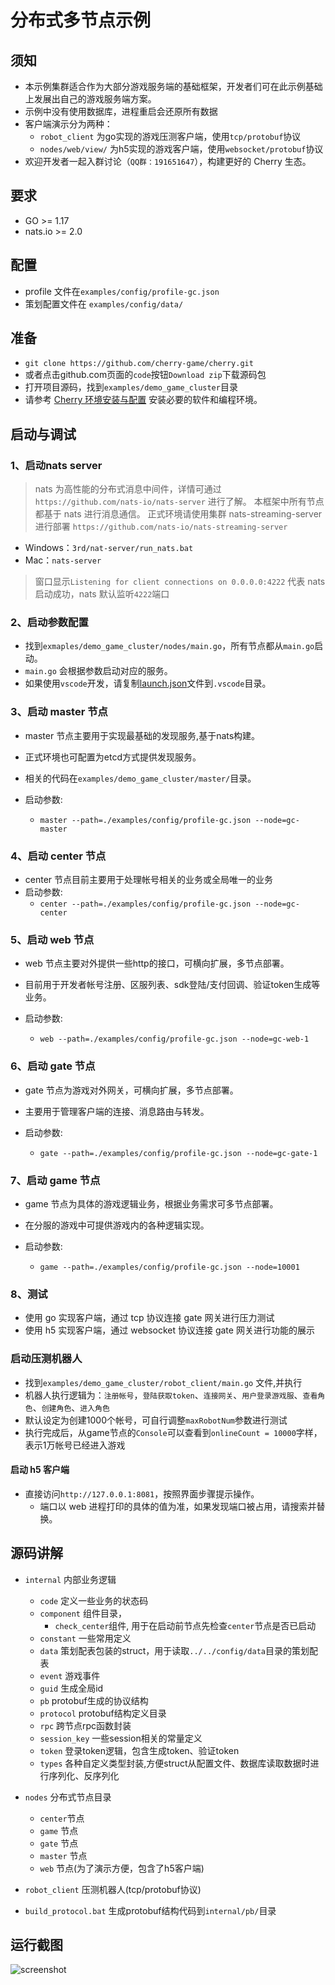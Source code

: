 # 分布式多节点示例

## 须知

- 本示例集群适合作为大部分游戏服务端的基础框架，开发者们可在此示例基础上发展出自己的游戏服务端方案。
- 示例中没有使用数据库，进程重启会还原所有数据
- 客户端演示分为两种：
  - `robot_client` 为go实现的游戏压测客户端，使用`tcp/protobuf`协议
  - `nodes/web/view/` 为h5实现的游戏客户端，使用`websocket/protobuf`协议
- 欢迎开发者一起入群讨论（`QQ群：191651647`），构建更好的 Cherry 生态。

## 要求

- GO >= 1.17
- nats.io >= 2.0

## 配置

- profile 文件在`examples/config/profile-gc.json`
- 策划配置文件在 `examples/config/data/`

## 准备

- `git clone https://github.com/cherry-game/cherry.git`
- 或者点击github.com页面的`code`按钮`Download zip`下载源码包
- 打开项目源码，找到`examples/demo_game_cluster`目录
- 请参考 [Cherry 环境安装与配置](../../_docs/env-setup.md) 安装必要的软件和编程环境。

## 启动与调试

### 1、启动nats server

> nats 为高性能的分布式消息中间件，详情可通过`https://github.com/nats-io/nats-server` 进行了解。
> 本框架中所有节点都基于 nats 进行消息通信。
> 正式环境请使用集群 nats-streaming-server 进行部署 `https://github.com/nats-io/nats-streaming-server`

- Windows：`3rd/nat-server/run_nats.bat`
- Mac：`nats-server`
  
> 窗口显示`Listening for client connections on 0.0.0.0:4222` 代表 nats 启动成功，nats 默认监听`4222`端口

### 2、启动参数配置

- 找到`exmaples/demo_game_cluster/nodes/main.go`，所有节点都从`main.go`启动。
- `main.go` 会根据参数启动对应的服务。
- 如果使用`vscode`开发，请复制[launch.json](launch.json)文件到`.vscode`目录。

### 3、启动 master 节点

- master 节点主要用于实现最基础的发现服务,基于nats构建。
- 正式环境也可配置为etcd方式提供发现服务。
- 相关的代码在`examples/demo_game_cluster/master/`目录。

- 启动参数:
  - `master --path=./examples/config/profile-gc.json --node=gc-master`

### 4、启动 center 节点

- center 节点目前主要用于处理帐号相关的业务或全局唯一的业务
- 启动参数:
  - `center --path=./examples/config/profile-gc.json --node=gc-center`

### 5、启动 web 节点

- web 节点主要对外提供一些http的接口，可横向扩展，多节点部署。
- 目前用于开发者帐号注册、区服列表、sdk登陆/支付回调、验证token生成等业务。

- 启动参数:
  - `web --path=./examples/config/profile-gc.json --node=gc-web-1`

### 6、启动 gate 节点

- gate 节点为游戏对外网关，可横向扩展，多节点部署。
- 主要用于管理客户端的连接、消息路由与转发。

- 启动参数:
  - `gate --path=./examples/config/profile-gc.json --node=gc-gate-1`

### 7、启动 game 节点

- game 节点为具体的游戏逻辑业务，根据业务需求可多节点部署。
- 在分服的游戏中可提供游戏内的各种逻辑实现。

- 启动参数:
  - `game --path=./examples/config/profile-gc.json --node=10001`

### 8、测试

- 使用 go 实现客户端，通过 tcp 协议连接 gate 网关进行压力测试
- 使用 h5 实现客户端，通过 websocket 协议连接 gate 网关进行功能的展示

### 启动压测机器人

- 找到`examples/demo_game_cluster/robot_client/main.go` 文件,并执行
- 机器人执行逻辑为：`注册帐号`，`登陆获取token`、`连接网关`、`用户登录游戏服`、`查看角色`、`创建角色`、`进入角色`
- 默认设定为创建1000个帐号，可自行调整`maxRobotNum`参数进行测试
- 执行完成后，从game节点的`Console`可以查看到`onlineCount = 10000`字样，表示1万帐号已经进入游戏

#### 启动 h5 客户端

- 直接访问`http://127.0.0.1:8081`，按照界面步骤提示操作。
  - 端口以 web 进程打印的具体的值为准，如果发现端口被占用，请搜索并替换。

## 源码讲解

- `internal` 内部业务逻辑
  - `code` 定义一些业务的状态码
  - `component` 组件目录，
    - `check_center`组件, 用于在启动前节点先检查`center`节点是否已启动
  - `constant` 一些常用定义
  - `data` 策划配表包装的struct，用于读取`../../config/data`目录的策划配表
  - `event` 游戏事件
  - `guid` 生成全局id
  - `pb` protobuf生成的协议结构
  - `protocol` protobuf结构定义目录
  - `rpc` 跨节点rpc函数封装
  - `session_key` 一些session相关的常量定义
  - `token` 登录token逻辑，包含生成token、验证token
  - `types` 各种自定义类型封装,方便struct从配置文件、数据库读取数据时进行序列化、反序列化

- `nodes` 分布式节点目录
  - `center`节点
  - `game` 节点
  - `gate` 节点
  - `master` 节点
  - `web` 节点(为了演示方便，包含了h5客户端)
- `robot_client` 压测机器人(tcp/protobuf协议)
- `build_protocol.bat` 生成protobuf结构代码到`internal/pb/`目录

## 运行截图

![screenshot](screenshot.png)
